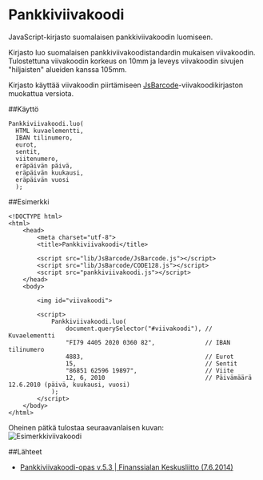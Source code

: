 Pankkiviivakoodi
================

JavaScript-kirjasto suomalaisen pankkiviivakoodin luomiseen.

Kirjasto luo suomalaisen pankkiviivakoodistandardin mukaisen viivakoodin. Tulostettuna viivakoodin korkeus on 10mm ja leveys viivakoodin sivujen "hiljaisten" alueiden kanssa 105mm.

Kirjasto käyttää viivakoodin piirtämiseen [JsBarcode](https://github.com/karrirasinmaki/JsBarcode)-viivakoodikirjaston muokattua versiota.

##Käyttö
```
Pankkiviivakoodi.luo( 
  HTML kuvaelementti, 
  IBAN tilinumero, 
  eurot,
  sentit,
  viitenumero,
  eräpäivän päivä,
  eräpäivän kuukausi,
  eräpäivän vuosi
  );
```

##Esimerkki
```
<!DOCTYPE html>
<html>
    <head>
        <meta charset="utf-8">
        <title>Pankkiviivakoodi</title>
        
        <script src="lib/JsBarcode/JsBarcode.js"></script>
        <script src="lib/JsBarcode/CODE128.js"></script>
        <script src="pankkiviivakoodi.js"></script>
    </head>
    <body>
        
        <img id="viivakoodi">
        
        <script>
            Pankkiviivakoodi.luo(
                document.querySelector("#viivakoodi"), // Kuvaelementti
                "FI79 4405 2020 0360 82",              // IBAN tilinumero
                4883,                                  // Eurot
                15,                                    // Sentit
                "86851 62596 19897",                   // Viite
                12, 6, 2010                            // Päivämäärä 12.6.2010 (päivä, kuukausi, vuosi) 
            );
        </script>
    </body>
</html>
```
Oheinen pätkä tulostaa seuraavanlaisen kuvan:    
![Esimerkkiviivakoodi](https://raw.github.com/karrirasinmaki/Pankkiviivakoodi/esimerkkiviivakoodi.png)

##Lähteet
- [Pankkiviivakoodi-opas v.5.3 | Finanssialan Keskusliitto (7.6.2014)](http://www.fkl.fi/teemasivut/sepa/tekninen_dokumentaatio/Dokumentit/Pankkiviivakoodi-opas.pdf)
